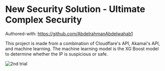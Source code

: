 # New Security Solution - Ultimate Complex Security

Authored-with: https://github.com/AbdelrahmanAbdelwahab1


This project is made from a combination of Cloudflare's API, Akamai's API, and machine learning. The machine learning model is the XG Boost model to determine whether the IP is suspicious or safe.






![2nd trial](https://github.com/AbdelrahmanAbdelwahab1/Ultimate-Complex-Security/assets/142083653/8310fb0e-939c-409b-84f4-9001981fd7d0)
